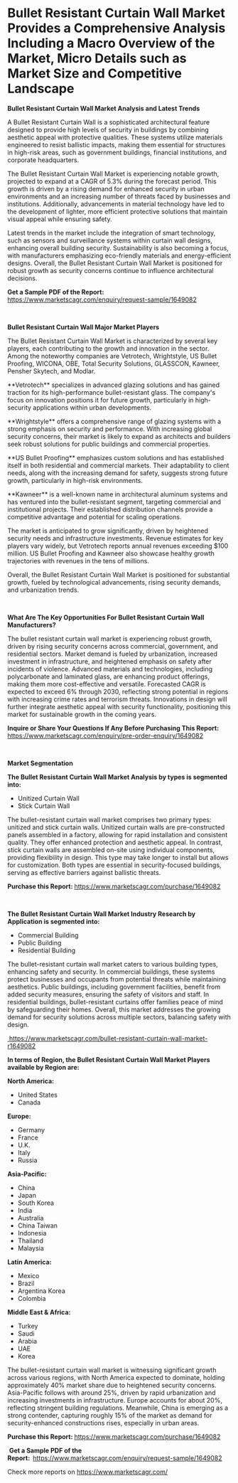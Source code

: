 <p><h1>Bullet Resistant Curtain Wall Market Provides a Comprehensive Analysis Including a Macro Overview of the Market, Micro Details such as Market Size and Competitive Landscape</h1></p><p><strong>Bullet Resistant Curtain Wall Market Analysis and Latest Trends</strong></p>
<p><p>A Bullet Resistant Curtain Wall is a sophisticated architectural feature designed to provide high levels of security in buildings by combining aesthetic appeal with protective qualities. These systems utilize materials engineered to resist ballistic impacts, making them essential for structures in high-risk areas, such as government buildings, financial institutions, and corporate headquarters. </p><p>The Bullet Resistant Curtain Wall Market is experiencing notable growth, projected to expand at a CAGR of 5.3% during the forecast period. This growth is driven by a rising demand for enhanced security in urban environments and an increasing number of threats faced by businesses and institutions. Additionally, advancements in material technology have led to the development of lighter, more efficient protective solutions that maintain visual appeal while ensuring safety. </p><p>Latest trends in the market include the integration of smart technology, such as sensors and surveillance systems within curtain wall designs, enhancing overall building security. Sustainability is also becoming a focus, with manufacturers emphasizing eco-friendly materials and energy-efficient designs. Overall, the Bullet Resistant Curtain Wall Market is positioned for robust growth as security concerns continue to influence architectural decisions.</p></p>
<p><strong>Get a Sample PDF of the Report:&nbsp;</strong> <a href="https://www.marketscagr.com/enquiry/request-sample/1649082?utm_campaign=1995&utm_medium=2&utm_source=Github&utm_content=ia&utm_term=29122024&utm_id=bullet-resistant-curtain-wall">https://www.marketscagr.com/enquiry/request-sample/1649082</a></p>
<p>&nbsp;</p>
<p><strong>Bullet Resistant Curtain Wall Major Market Players</strong></p>
<p><p>The Bullet Resistant Curtain Wall Market is characterized by several key players, each contributing to the growth and innovation in the sector. Among the noteworthy companies are Vetrotech, Wrightstyle, US Bullet Proofing, WICONA, OBE, Total Security Solutions, GLASSCON, Kawneer, Pensher Skytech, and Modlar.</p><p>**Vetrotech** specializes in advanced glazing solutions and has gained traction for its high-performance bullet-resistant glass. The company's focus on innovation positions it for future growth, particularly in high-security applications within urban developments.</p><p>**Wrightstyle** offers a comprehensive range of glazing systems with a strong emphasis on security and performance. With increasing global security concerns, their market is likely to expand as architects and builders seek robust solutions for public buildings and commercial properties.</p><p>**US Bullet Proofing** emphasizes custom solutions and has established itself in both residential and commercial markets. Their adaptability to client needs, along with the increasing demand for safety, suggests strong future growth, particularly in high-risk environments.</p><p>**Kawneer** is a well-known name in architectural aluminum systems and has ventured into the bullet-resistant segment, targeting commercial and institutional projects. Their established distribution channels provide a competitive advantage and potential for scaling operations.</p><p>The market is anticipated to grow significantly, driven by heightened security needs and infrastructure investments. Revenue estimates for key players vary widely, but Vetrotech reports annual revenues exceeding $100 million. US Bullet Proofing and Kawneer also showcase healthy growth trajectories with revenues in the tens of millions.</p><p>Overall, the Bullet Resistant Curtain Wall Market is positioned for substantial growth, fueled by technological advancements, rising security demands, and urbanization trends.</p></p>
<p>&nbsp;</p>
<p><strong>What Are The Key Opportunities For Bullet Resistant Curtain Wall Manufacturers?</strong></p>
<p><p>The bullet resistant curtain wall market is experiencing robust growth, driven by rising security concerns across commercial, government, and residential sectors. Market demand is fueled by urbanization, increased investment in infrastructure, and heightened emphasis on safety after incidents of violence. Advanced materials and technologies, including polycarbonate and laminated glass, are enhancing product offerings, making them more cost-effective and versatile. Forecasted CAGR is expected to exceed 6% through 2030, reflecting strong potential in regions with increasing crime rates and terrorism threats. Innovations in design will further integrate aesthetic appeal with security functionality, positioning this market for sustainable growth in the coming years.</p></p>
<p><strong>Inquire or Share Your Questions If Any Before Purchasing This Report:</strong> <a href="https://www.marketscagr.com/enquiry/pre-order-enquiry/1649082?utm_campaign=1995&utm_medium=2&utm_source=Github&utm_content=ia&utm_term=29122024&utm_id=bullet-resistant-curtain-wall">https://www.marketscagr.com/enquiry/pre-order-enquiry/1649082</a></p>
<p>&nbsp;</p>
<p><strong>Market Segmentation</strong></p>
<p><strong>The Bullet Resistant Curtain Wall Market Analysis by types is segmented into:</strong></p>
<p><ul><li>Unitized Curtain Wall</li><li>Stick Curtain Wall</li></ul></p>
<p><p>The bullet-resistant curtain wall market comprises two primary types: unitized and stick curtain walls. Unitized curtain walls are pre-constructed panels assembled in a factory, allowing for rapid installation and consistent quality. They offer enhanced protection and aesthetic appeal. In contrast, stick curtain walls are assembled on-site using individual components, providing flexibility in design. This type may take longer to install but allows for customization. Both types are essential in security-focused buildings, serving as effective barriers against ballistic threats.</p></p>
<p><strong>Purchase this Report:&nbsp;</strong><a href="https://www.marketscagr.com/purchase/1649082?utm_campaign=1995&utm_medium=2&utm_source=Github&utm_content=ia&utm_term=29122024&utm_id=bullet-resistant-curtain-wall">https://www.marketscagr.com/purchase/1649082</a></p>
<p>&nbsp;</p>
<p><strong>The Bullet Resistant Curtain Wall Market Industry Research by Application is segmented into:</strong></p>
<p><ul><li>Commercial Building</li><li>Public Building</li><li>Residential Building</li></ul></p>
<p><p>The bullet-resistant curtain wall market caters to various building types, enhancing safety and security. In commercial buildings, these systems protect businesses and occupants from potential threats while maintaining aesthetics. Public buildings, including government facilities, benefit from added security measures, ensuring the safety of visitors and staff. In residential buildings, bullet-resistant curtains offer families peace of mind by safeguarding their homes. Overall, this market addresses the growing demand for security solutions across multiple sectors, balancing safety with design.</p></p>
<p><a href="https://www.marketscagr.com/bullet-resistant-curtain-wall-market-r1649082?utm_campaign=1995&utm_medium=2&utm_source=Github&utm_content=ia&utm_term=29122024&utm_id=bullet-resistant-curtain-wall">&nbsp;https://www.marketscagr.com/bullet-resistant-curtain-wall-market-r1649082</a></p>
<p><strong>In terms of Region, the Bullet Resistant Curtain Wall Market Players available by Region are:</strong></p>
<p>
    <p> <strong> North America: </strong>
        <ul>
            <li>United States</li>
            <li>Canada</li>
        </ul>
        </p> 
    <p> <strong> Europe: </strong>
        <ul>
            <li>Germany</li>
            <li>France</li>
            <li>U.K.</li>
            <li>Italy</li>
            <li>Russia</li>
        </ul>
        </p> 
    <p> <strong> Asia-Pacific: </strong>
        <ul>
            <li>China</li>
            <li>Japan</li>
            <li>South Korea</li>
            <li>India</li>
            <li>Australia</li>
            <li>China Taiwan</li>
            <li>Indonesia</li>
            <li>Thailand</li>
            <li>Malaysia</li>
        </ul>
        </p> 
    <p> <strong> Latin America: </strong>
        <ul>
            <li>Mexico</li>
            <li>Brazil</li>
            <li>Argentina Korea</li>
            <li>Colombia</li>
        </ul>
        </p> 
    <p> <strong> Middle East & Africa: </strong>
        <ul>
            <li>Turkey</li>
            <li>Saudi</li>
            <li>Arabia</li>
            <li>UAE</li>
            <li>Korea</li>
        </ul>
    </p>
    </p>
<p><p>The bullet-resistant curtain wall market is witnessing significant growth across various regions, with North America expected to dominate, holding approximately 40% market share due to heightened security concerns. Asia-Pacific follows with around 25%, driven by rapid urbanization and increasing investments in infrastructure. Europe accounts for about 20%, reflecting stringent building regulations. Meanwhile, China is emerging as a strong contender, capturing roughly 15% of the market as demand for security-enhanced constructions rises, especially in urban areas.</p></p>
<p><strong>Purchase this Report: </strong><a href="https://www.marketscagr.com/purchase/1649082?utm_campaign=1995&utm_medium=2&utm_source=Github&utm_content=ia&utm_term=29122024&utm_id=bullet-resistant-curtain-wall">https://www.marketscagr.com/purchase/1649082</a></p>
<p>&nbsp;<strong>Get a Sample PDF of the Report:&nbsp;&nbsp;</strong><a href="https://www.marketscagr.com/enquiry/request-sample/1649082?utm_campaign=1995&utm_medium=2&utm_source=Github&utm_content=ia&utm_term=29122024&utm_id=bullet-resistant-curtain-wall">https://www.marketscagr.com/enquiry/request-sample/1649082</a></p>
<p><strong></strong></p>
<p>Check more reports on <a href="https://www.marketscagr.com/?utm_campaign=1995&utm_medium=2&utm_source=Github&utm_content=ia&utm_term=29122024&utm_id=bullet-resistant-curtain-wall">https://www.marketscagr.com/</a></p>